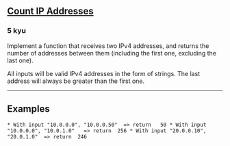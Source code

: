 <h2><a href=https://www.codewars.com/kata/526989a41034285187000de4/train/csharp target="_blank">Count IP Addresses</a></h2><h3>5 kyu</h3><p>Implement a function that receives two IPv4 addresses, and returns the number of addresses between them (including the first one, excluding the last one).</p><p>All inputs will be valid IPv4 addresses in the form of strings. The last address will always be greater than the first one.</p><hr><h2 id="examples">Examples</h2><pre><code>* With input "10.0.0.0", "10.0.0.50"  =&gt; return   50 * With input "10.0.0.0", "10.0.1.0"   =&gt; return  256 * With input "20.0.0.10", "20.0.1.0"  =&gt; return  246</code></pre>